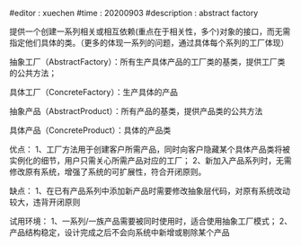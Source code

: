 #editor : xuechen
#time   : 20200903
#description :  abstract factory

提供一个创建一系列相关或相互依赖(重点在于相关性，多个)对象的接口，而无需指定他们具体的类。（更多的体现一系列的问题，通过具体每个系列的工厂体现）

抽象工厂（AbstractFactory）：所有生产具体产品的工厂类的基类，提供工厂类的公共方法；

具体工厂（ConcreteFactory）：生产具体的产品

抽象产品（AbstractProduct）：所有产品的基类，提供产品类的公共方法

具体产品（ConcreteProduct）：具体的产品类

优点：
1、工厂方法用于创建客户所需产品，同时向客户隐藏某个具体产品类将被实例化的细节，用户只需关心所需产品对应的工厂；
2、新加入产品系列时，无需修改原有系统，增强了系统的可扩展性，符合开闭原则。

缺点：
1、在已有产品系列中添加新产品时需要修改抽象层代码，对原有系统改动较大，违背开闭原则

试用环境：
1、一系列/一族产品需要被同时使用时，适合使用抽象工厂模式；
2、产品结构稳定，设计完成之后不会向系统中新增或剔除某个产品


